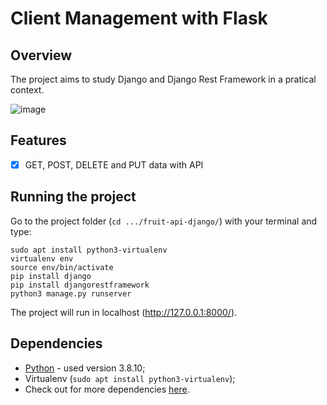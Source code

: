 # Client Management with Flask

## Overview
The project aims to study Django and Django Rest Framework in a pratical context.

![image](#)


## Features
- [x] GET, POST, DELETE and PUT data with API

## Running the project
Go to the project folder (`cd .../fruit-api-django/`) with your terminal and type:
```
sudo apt install python3-virtualenv
virtualenv env
source env/bin/activate
pip install django
pip install djangorestframework
python3 manage.py runserver
```

The project will run in localhost (http://127.0.0.1:8000/).

## Dependencies
- [Python](https://www.python.org/downloads) - used version 3.8.10;
- Virtualenv (`sudo apt install python3-virtualenv`);
- Check out for more dependencies [here](https://github.com/eduhbg/fruit-api-django/blob/main/requirements.txt).
